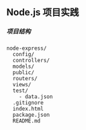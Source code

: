 ## Node.js 项目实践


##### 项目结构
```
node-express/
  config/
  controllers/
  models/
  public/
  routers/
  views/
  test/
    - data.json
  .gitignore
  index.html
  package.json
  README.md

```
